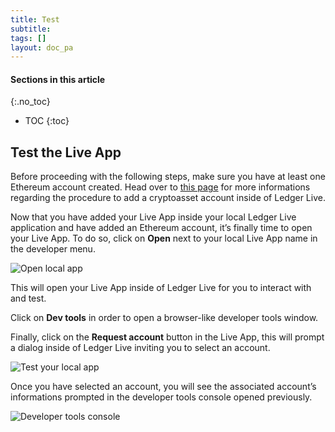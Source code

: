 ```yaml
---
title: Test
subtitle:
tags: []
layout: doc_pa
---
```


#### Sections in this article
{:.no_toc}
* TOC
{:toc}

## Test the Live App

Before proceeding with the following steps, make sure you have at least one Ethereum account created. Head over to [this page](https://support.ledger.com/hc/en-us/articles/4404389482641-Add-your-accounts?docs=true) for more informations regarding the procedure to add a cryptoasset account inside of Ledger Live.

Now that you have added your Live App inside your local Ledger Live application and have added an Ethereum account, it’s finally time to open your Live App. To do so, click on **Open** next to your local Live App name in the developer menu.

![Open local app](../../images/tuto-4-1-open-local-app.png "Open local app")

This will open your Live App inside of Ledger Live for you to interact with and test.

Click on **Dev tools** in order to open a browser-like developer tools window.

Finally, click on the **Request account** button in the Live App, this will prompt a dialog inside of Ledger Live inviting you to select an account.

![Test your local app](../../images/tuto-4-2-test-local-app.png "Test your local app")

Once you have selected an account, you will see the associated account’s informations prompted in the developer tools console opened previously.

![Developer tools console](../../images/tuto-4-3-result-console.png "Developer tools console")

